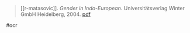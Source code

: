 > [[r-matasovic]]. *Gender in Indo-European*. Universitätsverlag Winter GmbH Heidelberg, 2004. [pdf](a/r-matasovic2004.pdf)


#ocr